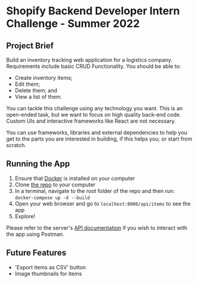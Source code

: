 # Shopify Backend Developer Intern Challenge - Summer 2022

## Project Brief
Build an inventory tracking web application for a logistics company. Requirements include basic CRUD Functionality. You should be able to:
- Create inventory items;
- Edit them;
- Delete them; and
- View a list of them.

You can tackle this challenge using any technology you want. This is an open-ended task, but we want to focus on high quality back-end code. Custom UIs and interactive frameworks like React are not necessary.

You can use frameworks, libraries and external dependencies to help you get to the parts you are interested in building, if this helps you; or start from scratch.

## Running the App
1. Ensure that [Docker](https://docs.docker.com/get-docker/) is installed on your computer
2. Clone [the repo](https://github.com/lbisceglia/shopify) to your computer
3. In a terminal, navigate to the root folder of the repo and then run: `docker-compose up -d --build`
4. Open your web browser and go to `localhost:8000/api/items` to see the app
5. Explore!

Please refer to the server's [API documentation](./server/API.md) if you wish to interact with the app using Postman.

## Future Features
- 'Export items as CSV' button
- Image thumbnails for items

